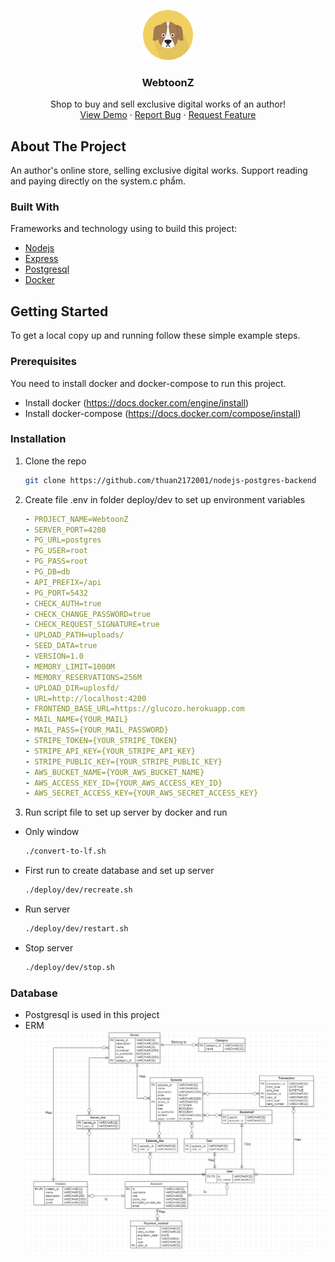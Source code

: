<p align="center">
  <a href="https://github.com/thuan2172001/nodejs-postgres-backend">
    <img src="about/icon.png" alt="Logo" width="80" height="80">
  </a>

  <h3 align="center">WebtoonZ</h3>

  <p align="center">
    Shop to buy and sell exclusive digital works of an author!
    <br />
    <a href="https://glucozo.herokuapp.com/">View Demo</a>
    ·
    <a href="https://github.com/thuan2172001/nodejs-postgres-backend/issues">Report Bug</a>
    ·
    <a href="https://github.com/thuan2172001/nodejs-postgres-backend/issues">Request Feature</a>
  </p>
</p>

## About The Project
 An author's online store, selling exclusive digital works. Support reading and paying directly on the system.c phẩm.
### Built With

Frameworks and technology using to build this project:
* [Nodejs](https://nodejs.dev/)
* [Express](https://expressjs.com/)
* [Postgresql](https://www.postgresql.org/)
* [Docker](https://docker.com)
## Getting Started
To get a local copy up and running follow these simple example steps.
### Prerequisites

You need to install docker and docker-compose to run this project.
* Install docker (https://docs.docker.com/engine/install)
* Install docker-compose (https://docs.docker.com/compose/install)
### Installation

1. Clone the repo
   ```sh
   git clone https://github.com/thuan2172001/nodejs-postgres-backend
   ```
2. Create file .env in folder deploy/dev to set up environment variables
   ```yml
   - PROJECT_NAME=WebtoonZ
   - SERVER_PORT=4200 
   - PG_URL=postgres
   - PG_USER=root
   - PG_PASS=root
   - PG_DB=db
   - API_PREFIX=/api
   - PG_PORT=5432
   - CHECK_AUTH=true
   - CHECK_CHANGE_PASSWORD=true 
   - CHECK_REQUEST_SIGNATURE=true
   - UPLOAD_PATH=uploads/
   - SEED_DATA=true
   - VERSION=1.0
   - MEMORY_LIMIT=1000M 
   - MEMORY_RESERVATIONS=256M 
   - UPLOAD_DIR=uplosfd/
   - URL=http://localhost:4200
   - FRONTEND_BASE_URL=https://glucozo.herokuapp.com
   - MAIL_NAME={YOUR_MAIL}
   - MAIL_PASS={YOUR_MAIL_PASSWORD}
   - STRIPE_TOKEN={YOUR_STRIPE_TOKEN}
   - STRIPE_API_KEY={YOUR_STRIPE_API_KEY}
   - STRIPE_PUBLIC_KEY={YOUR_STRIPE_PUBLIC_KEY}
   - AWS_BUCKET_NAME={YOUR_AWS_BUCKET_NAME}
   - AWS_ACCESS_KEY_ID={YOUR_AWS_ACCESS_KEY_ID}
   - AWS_SECRET_ACCESS_KEY={YOUR_AWS_SECRET_ACCESS_KEY}
   ```

3. Run script file to set up server by docker and run
- Only window
   ```sh
   ./convert-to-lf.sh
   ```
- First run to create database and set up server
   ```sh
   ./deploy/dev/recreate.sh
   ```
- Run server
   ```sh
   ./deploy/dev/restart.sh
   ```
- Stop server
   ```sh
   ./deploy/dev/stop.sh
   ```
### Database
- Postgresql is used in this project
- ERM ![alt text](about/ERD.png)
